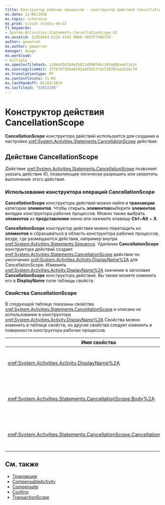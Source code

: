 ```yaml
---
title: Конструктор рабочих процессов - конструктор действия CancellationScope
ms.date: 11/04/2016
ms.topic: reference
ms.prod: visual-studio-dev15
f1_keywords:
- System.Activities.Statements.CancellationScope.UI
ms.assetid: 2c85d663-b219-4142-9866-7693ffd46379
author: gewarren
ms.author: gewarren
manager: douge
ms.workload:
- multiple
ms.openlocfilehash: 124b4d5d1b8e35611d990fd6c169a880a4e13a5c
ms.sourcegitcommit: 37fb7075b0a65d2add3b137a5230767aa3266c74
ms.translationtype: MT
ms.contentlocale: ru-RU
ms.lasthandoff: 01/02/2019
ms.locfileid: "53872256"
---
```

# <a name="cancellationscope-activity-designer"></a>Конструктор действия CancellationScope

**CancellationScope** конструктора действий используется для создания и настройки <xref:System.Activities.Statements.CancellationScope> действия.

## <a name="the-cancellationscope-activity"></a>Действие CancellationScope

Действие <xref:System.Activities.Statements.CancellationScope> позволяет указать действие Ю, позволяющее логически разрешить или запретить выполнение этого действия.

### <a name="using-the-cancellationscope-activity-designer"></a>Использование конструктора операций CancellationScope

**CancellationScope** конструктора действий можно найти в **транзакции** категории **элементов**. Чтобы открыть **элементов**выберите **элементов** вкладке конструктора рабочих процессов. Можно также выбрать **элементов** из **представление** меню или нажмите клавишу **Ctrl**+**Alt** + **X**.

**CancellationScope** конструктор действия можно перетащить из **элементов** и сбрасываться в область конструктора рабочих процессов, везде, где размещаются действия, например внутри <xref:System.Activities.Statements.Sequence>. Удаление **CancellationScope** конструктора действий создает <xref:System.Activities.Statements.CancellationScope> действие по умолчанию <xref:System.Activities.Activity.DisplayName%2A> для CancellationScope. Изменить <xref:System.Activities.Activity.DisplayName%2A> значение в заголовке **CancellationScope** конструктора действий. Вы также можете изменить его в **DisplayName** поле таблицы свойств.

### <a name="the-cancellationscope-properties"></a>Свойства CancellationScope

В следующей таблице показаны свойства <xref:System.Activities.Statements.CancellationScope> и описано их использование в конструкторе. <xref:System.Activities.Activity.DisplayName%2A> Свойства можно изменить в таблице свойств, но другие свойства следует изменять в поверхности конструктора рабочих процессов.

|Имя свойства|Обязательно|Использование|
|-|--------------|-|
|<xref:System.Activities.Activity.DisplayName%2A>|False|Необязательное понятное имя действия <xref:System.Activities.Statements.CancellationScope>. По умолчанию - CancellationScope. Несмотря на то, что значение <xref:System.Activities.Activity.DisplayName%2A> не является обязательным, его все же лучше использовать.|
|<xref:System.Activities.Statements.CancellationScope.Body%2A>|True|Указывает действие, для которого предусмотрена отменяющая логика. Чтобы добавить <xref:System.Activities.Statements.CancellationScope.Body%2A> действие, перетащите его из **элементов** в **текст** поле на **CancellationScope** конструктора действий. Добавьте текстом подсказки «Перетащить действие сюда».|
|<xref:System.Activities.Statements.CancellationScope.CancellationHandler%2A>|Да|Указывает действие, выполняемое, если имеется отмены. Чтобы добавить <xref:System.Activities.Statements.CancellationScope.CancellationHandler%2A> действие, перетащите его из **элементов** в **CancellationHandler** поле **CancellationScope** конструктора действий. Добавьте текстом подсказки «Перетащить действие сюда».|

## <a name="see-also"></a>См. также

- [Транзакция](../workflow-designer/transaction-activity-designers.md)
- [CompensableActivity](../workflow-designer/compensableactivity-activity-designer.md)
- [Compensate](../workflow-designer/compensate-activity-designer.md)
- [Confirm](../workflow-designer/confirm-activity-designer.md)
- [TransactionScope](../workflow-designer/transactionscope-activity-designer.md)
